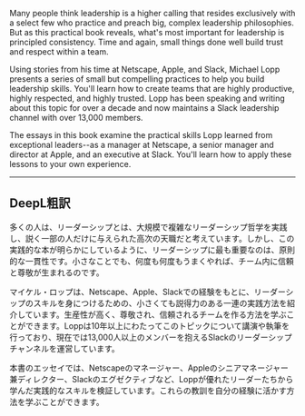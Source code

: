 Many people think leadership is a higher calling that resides exclusively with a select few who practice and preach big, complex leadership philosophies. But as this practical book reveals, what's most important for leadership is principled consistency. Time and again, small things done well build trust and respect within a team.

Using stories from his time at Netscape, Apple, and Slack, Michael Lopp presents a series of small but compelling practices to help you build leadership skills. You'll learn how to create teams that are highly productive, highly respected, and highly trusted. Lopp has been speaking and writing about this topic for over a decade and now maintains a Slack leadership channel with over 13,000 members.

The essays in this book examine the practical skills Lopp learned from exceptional leaders--as a manager at Netscape, a senior manager and director at Apple, and an executive at Slack. You'll learn how to apply these lessons to your own experience.

---

## DeepL粗訳

多くの人は、リーダーシップとは、大規模で複雑なリーダーシップ哲学を実践し、説く一部の人だけに与えられた高次の天職だと考えています。しかし、この実践的な本が明らかにしているように、リーダーシップに最も重要なのは、原則的な一貫性です。小さなことでも、何度も何度もうまくやれば、チーム内に信頼と尊敬が生まれるのです。

マイケル・ロップは、Netscape、Apple、Slackでの経験をもとに、リーダーシップのスキルを身につけるための、小さくても説得力のある一連の実践方法を紹介しています。生産性が高く、尊敬され、信頼されるチームを作る方法を学ぶことができます。Loppは10年以上にわたってこのトピックについて講演や執筆を行っており、現在では13,000人以上のメンバーを抱えるSlackのリーダーシップチャンネルを運営しています。

本書のエッセイでは、Netscapeのマネージャー、Appleのシニアマネージャー兼ディレクター、Slackのエグゼクティブなど、Loppが優れたリーダーたちから学んだ実践的なスキルを検証しています。これらの教訓を自分の経験に活かす方法を学ぶことができます。
